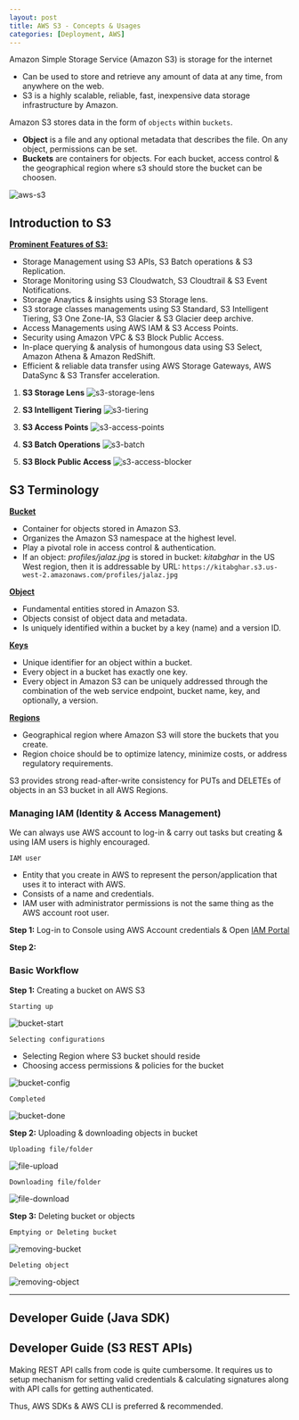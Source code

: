 ```yaml
---
layout: post
title: AWS S3 - Concepts & Usages
categories: [Deployment, AWS]
---
```


Amazon Simple Storage Service (Amazon S3) is storage for the internet
- Can be used to store and retrieve any amount of data at any time, from anywhere on the web.
- S3 is a highly scalable, reliable, fast, inexpensive data storage infrastructure by Amazon.

Amazon S3 stores data in the form of `objects` within `buckets`.
- **Object** is a file and any optional metadata that describes the file. On any object, permissions can be set.
- **Buckets** are containers for objects. For each bucket, access control & the geographical region where s3 should store the bucket can be choosen.

![aws-s3](../assets/images/AWS-S3-1.png)

## Introduction to S3

<ins>**Prominent Features of S3:**</ins>
- Storage Management using S3 APIs, S3 Batch operations & S3 Replication.
- Storage Monitoring using S3 Cloudwatch, S3 Cloudtrail & S3 Event Notifications.
- Storage Anaytics & insights using S3 Storage lens.
- S3 storage classes managements using S3 Standard, S3 Intelligent Tiering, S3 One Zone-IA, S3 Glacier & S3 Glacier deep archive.
- Access Managements using AWS IAM & S3 Access Points.
- Security using Amazon VPC & S3 Block Public Access.
- In-place querying & analysis of humongous data using S3 Select, Amazon Athena & Amazon RedShift.
- Efficient & reliable data transfer using AWS Storage Gateways, AWS DataSync & S3 Transfer acceleration.


1. **S3 Storage Lens**
![s3-storage-lens](../assets/images/AWS-S3-2.png)

2. **S3 Intelligent Tiering**
![s3-tiering](../assets/images/AWS-S3-3.png)

3. **S3 Access Points**
![s3-access-points](../assets/images/AWS-S3-4.png)

4. **S3 Batch Operations**
![s3-batch](../assets/images/AWS-S3-5.png)

5. **S3 Block Public Access**
![s3-access-blocker](../assets/images/AWS-S3-6.png)


## S3 Terminology

<ins>**Bucket**</ins>
- Container for objects stored in Amazon S3.
- Organizes the Amazon S3 namespace at the highest level.
- Play a pivotal role in access control & authentication.
- If an object: _profiles/jalaz.jpg_ is stored in bucket: _kitabghar_ in the US West region, then it is addressable by URL: `https://kitabghar.s3.us-west-2.amazonaws.com/profiles/jalaz.jpg`

<ins>**Object**</ins>
- Fundamental entities stored in Amazon S3.
- Objects consist of object data and metadata.
- Is uniquely identified within a bucket by a key (name) and a version ID.

<ins>**Keys**</ins>
- Unique identifier for an object within a bucket.
- Every object in a bucket has exactly one key.
- Every object in Amazon S3 can be uniquely addressed through the combination of the web service endpoint, bucket name, key, and optionally, a version.

<ins>**Regions**</ins>
- Geographical region where Amazon S3 will store the buckets that you create.
- Region choice should be to optimize latency, minimize costs, or address regulatory requirements.


S3 provides strong read-after-write consistency for PUTs and DELETEs of objects in an S3 bucket in all AWS Regions.

### Managing IAM (Identity & Access Management)

We can always use AWS account to log-in & carry out tasks but creating & using IAM users is highly encouraged.

`IAM user`
- Entity that you create in AWS to represent the person/application that uses it to interact with AWS.
- Consists of a name and credentials.
- IAM user with administrator permissions is not the same thing as the AWS account root user.

**Step 1:** Log-in to Console using AWS Account credentials & Open [IAM Portal](https://console.aws.amazon.com/iam/home?region=ap-northeast-1)

**Step 2:** <Will update later>

### Basic Workflow

**Step 1:** Creating a bucket on AWS S3

`Starting up`

![bucket-start](../assets/images/AWS-S3-7.png)

`Selecting configurations`
- Selecting Region where S3 bucket should reside
- Choosing access permissions & policies for the bucket

![bucket-config](../assets/images/AWS-S3-8.png)

`Completed`

![bucket-done](../assets/images/AWS-S3-9.png)

**Step 2:** Uploading & downloading objects in bucket

`Uploading file/folder`

![file-upload](../assets/images/AWS-S3-10.png)

`Downloading file/folder`

![file-download](../assets/images/AWS-S3-11.png)

**Step 3:** Deleting bucket or objects

`Emptying or Deleting bucket`

![removing-bucket](../assets/images/AWS-S3-12.png)

`Deleting object`

![removing-object](../assets/images/AWS-S3-13.png)

---

## Developer Guide (Java SDK)

<Will update later>

## Developer Guide (S3 REST APIs)

Making REST API calls from code is quite cumbersome. It requires us to setup mechanism for setting valid credentials & calculating signatures along with API calls for getting authenticated.

Thus, AWS SDKs & AWS CLI is preferred & recommended.

<Will update later>
